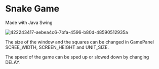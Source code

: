 # Snake Game

Made with Java Swing

![422243417-aebea4c6-7bfa-4596-b80d-48590512935a](https://github.com/user-attachments/assets/bd55cc09-846f-4668-9381-2960fea371ca)

The size of the window and the squares can be changed in GamePanel SCREE_WIDTH, SCREEN_HEIGHT and UNIT_SIZE.

The speed of the game can be sped up or slowed down by changing DELAY.
